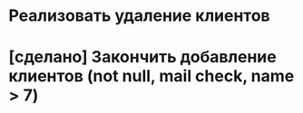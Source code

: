 # Реализовать удаление клиентов

# [сделано] Закончить добавление клиентов (not null, mail check, name > 7)